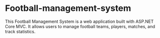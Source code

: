 # Football-management-system
This Football Management System is a web application built with ASP.NET Core MVC. It allows users to manage football teams, players, matches, and track statistics.
